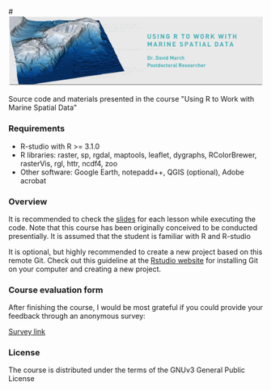 #![r-marine](https://github.com/dmarch/r-marine/blob/master/docs/heading.png?raw=true)

Source code and materials presented in the course "Using R to Work with Marine Spatial Data"


### Requirements
* R-studio with R >= 3.1.0
* R libraries: raster, sp, rgdal, maptools, leaflet, dygraphs, RColorBrewer, rasterVis, rgl, httr, ncdf4, zoo
* Other software: Google Earth, notepadd++, QGIS (optional), Adobe acrobat

### Overview
It is recommended to check the [slides](https://github.com/dmarch/r-marine/raw/master/docs/R_marine_presentation.pdf) for each lesson while executing the code. Note that this course has been originally conceived to be conducted presentially. It is assumed that the student is familiar with R and R-studio

It is optional, but highly recommended to create a new project based on this remote Git. Check out this guideline at the [Rstudio website](https://support.rstudio.com/hc/en-us/articles/200532077-Version-Control-with-Git-and-SVN) for installing Git on your computer and creating a new project.

### Course evaluation form
After finishing the course, I would be most grateful if you could provide your feedback through an anonymous survey:

[Survey link](https://goo.gl/forms/QfFRNWo7Tbpiu2dx1)

### License
The course is distributed under the terms of the GNUv3 General Public License